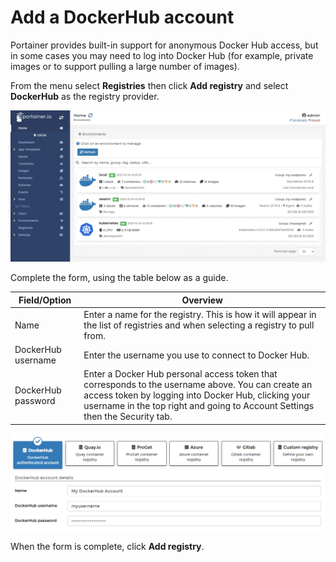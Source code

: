 # Add a DockerHub account

Portainer provides built-in support for anonymous Docker Hub access, but in some cases you may need to log into Docker Hub (for example, private images or to support pulling a large number of images).

From the menu select **Registries** then click **Add registry** and select **DockerHub** as the registry provider.

![](../../../.gitbook/assets/2.9-registries-add-dockerhub-1.gif)

Complete the form, using the table below as a guide.

| Field/Option       | Overview                                                                                                                                                                                                                                 |
| ------------------ | ---------------------------------------------------------------------------------------------------------------------------------------------------------------------------------------------------------------------------------------- |
| Name               | Enter a name for the registry. This is how it will appear in the list of registries and when selecting a registry to pull from.                                                                                                          |
| DockerHub username | Enter the username you use to connect to Docker Hub.                                                                                                                                                                                     |
| DockerHub password | Enter a Docker Hub personal access token that corresponds to the username above. You can create an access token by logging into Docker Hub, clicking your username in the top right and going to Account Settings then the Security tab. |

![](../../../.gitbook/assets/2.9-registries-add-dockerhub-2.png)

When the form is complete, click **Add registry**.

